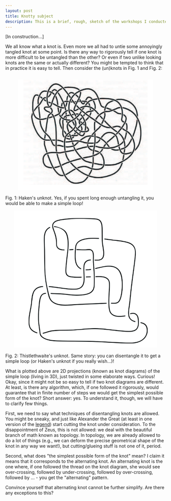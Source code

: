 ```yaml
---
layout: post
title: Knotty subject
description: This is a brief, rough, sketch of the workshops I conducted for the high-school students in Lublin, Poland, Dec 2022.
---
```


[In construction...]

<p>We all know what a knot is. Even more we all had to untie some annoyingly tangled knot at some point. Is there any way to rigorously tell if one knot is more difficult to be untangled than the other? Or even if two unlike looking knots are the same or actually different? You might be tempted to think that in practice it is easy to tell. Then consider the (un)knots in Fig. 1 and Fig. 2:</p>

 <div class="row">
  <div class="column">
  <figure>
    <p style="text-align:center;"><img src="/assets/img/outreach/haken.png" width="450"></p>
  </div>
    <figcaption>Fig. 1: Haken's unknot. Yes, if you spent long enough untangling it, you would be able to make a simple loop!</figcaption>
  <div class="column">
    <p style="text-align:center;"><img src="/assets/img/outreach/thistlethwaite.png" width="450"></p>
    <figcaption>Fig. 2: Thistlethwaite's unknot. Same story: you can disentangle it to get a simple loop (or Haken's unknot if you really wish...)!</figcaption>
  </div>
</div> 

<p>What is plotted above are 2D projections (known as knot diagrams) of the simple loop (living in 3D), just twisted in some elaborate ways. Curious! Okay, since it might not be so easy to tell if two knot diagrams are different. At least, is there any algorithm, which, if one followed it rigorously, would guarantee that in finite number of steps we would get the simplest possible form of the knot? Short answer: yes. To understand it, though, we will have to clarify few things.</p>

<p>First, we need to say what techniques of disentangling knots are allowed. You might be sneaky, and just like Alexander the Great (at least in one version of the <a href="https://en.wikipedia.org/wiki/Gordian_Knot">legend</a>) start cutting the knot under consideration. To the disappointment of Zeus, this is not allowed: we deal with the beautiful branch of math known as topology. In topology, we are already allowed to do a lot of things (e.g., we can deform the precise geometrical shape of the knot in any way we want!), but cutting/glueing stuff is not one of it, period.</p>

<p>Second, what does "the simplest possible form of the knot" mean? I claim it means that it corresponds to the alternating knot. An alternating knot is the one where, if one followed the thread on the knot diagram, she would see over-crossing, followed by under-crossing, followed by over-crossing, followed by ... - you get the "alternating" pattern.</p>

<p>Convince yourself that alternating knot cannot be further simplify. Are there any exceptions to this?</p>


 <!-- <div class="row">
  <figure>
    <p style="text-align:center;"><img src="/assets/img/outreach/haken.png" width="250"></p>
    <p style="text-align:center;"><img src="/assets/img/outreach/thistlethwaite.png" width="250"></p>
    <figcaption>Fig. 1: Haken and Thistlethwaite unknots. Yes, if you spent long enough untangling them, you would be able to make a simple loop!</figcaption></figure>
</div>  -->



<!-- <p style="text-align:center;"><img src="/assets/img/outreach/haken.png" width="250"/></p>
<p style="text-align:center;"><img src="/assets/img/outreach/thistlethwaite.png" width="250"/></p> -->



<!-- ## Reidemeister moves

We define the <a id="eq:H_TC">Hamiltonian</a> for the system to be
\begin{equation}
H = -\sum_v A_v - \sum_p B_p
\end{equation}   

## Further reading -->


<!--
### Header 3


```js
// Javascript code with syntax highlighting.
var fun = function lang(l) {
  dateformat.i18n = require('./lang/' + l)
  return true;
}
```

```ruby
# Ruby code with syntax highlighting
GitHubPages::Dependencies.gems.each do |gem, version|
  s.add_dependency(gem, "= #{version}")
end
```

#### Header 4

*   This is an unordered list following a header.
*   This is an unordered list following a header.
*   This is an unordered list following a header.

##### Header 5

1.  This is an ordered list following a header.
2.  This is an ordered list following a header.
3.  This is an ordered list following a header.

###### Header 6

| head1        | head two          | three |
|:-------------|:------------------|:------|
| ok           | good swedish fish | nice  |
| out of stock | good and plenty   | nice  |
| ok           | good `oreos`      | hmm   |
| ok           | good `zoute` drop | yumm  |

### There's a horizontal rule below this.

* * *

### Here is an unordered list:

*   Item foo
*   Item bar
*   Item baz
*   Item zip


### And a nested list:

- level 1 item
  - level 2 item
  - level 2 item
    - level 3 item
    - level 3 item
- level 1 item
  - level 2 item
  - level 2 item
  - level 2 item
- level 1 item
  - level 2 item
  - level 2 item
- level 1 item


### Definition lists

Name
: Godzilla

Born
: 1952

Birthplace
: Japan

Color
: Green

```
Long, single-line code blocks should not wrap. They should horizontally scroll if they are too long. This line should be long enough to demonstrate this. Or is it?
```

<div class="gumroad-product-embed" data-gumroad-product-id="nuOluY"><a href="https://gumroad.com/l/nuOluY">Loading…</a></div>

## Large Tables

| Default aligned |Left aligned| Center aligned  | Right aligned  | Default aligned |Left aligned| Center aligned  | Right aligned  | Default aligned |Left aligned| Center aligned  | Right aligned  | Default aligned |Left aligned| Center aligned  | Right aligned  |
|-----------------|:-----------|:---------------:|---------------:|-----------------|:-----------|:---------------:|---------------:|-----------------|:-----------|:---------------:|---------------:|-----------------|:-----------|:---------------:|---------------:|
| First body part |Second cell | Third cell      | fourth cell    | First body part |Second cell | Third cell      | fourth cell    | First body part |Second cell | Third cell      | fourth cell    | First body part |Second cell | Third cell      | fourth cell    |
| Second line     |foo         | **strong**      | baz            | Second line     |foo         | **strong**      | baz            | Second line     |foo         | **strong**      | baz            | Second line     |foo         | **strong**      | baz            |
| Third line      |quux        | baz             | bar            | Third line      |quux        | baz             | bar            | Third line      |quux        | baz             | bar            | Third line      |quux        | baz             | bar            |
| Second body     |            |                 |                | Second body     |            |                 |                | Second body     |            |                 |                | Second body     |            |                 |                |
| 2 line          |            |                 |                | 2 line          |            |                 |                | 2 line          |            |                 |                | 2 line          |            |                 |                |
| Footer row      |            |                 |                | Footer row      |            |                 |                | Footer row      |            |                 |                | Footer row      |            |                 |                |
{:.scroll-table}


## Code blocks

~~~js
// Example can be run directly in your JavaScript console

// Create a function that takes two arguments and returns the sum of those
// arguments
var adder = new Function("a", "b", "return a + b");

// Call the function
adder(2, 6);
// > 8
~~~

 -->